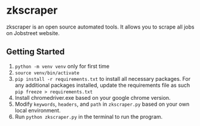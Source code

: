# zkscraper
zkscraper is an open source automated tools. It allows you to scrape all jobs on Jobstreet website.

## Getting Started
1. `python -m venv venv` only for first time
2. `source venv/bin/activate`
3. `pip install -r requirements.txt` to install all necessary packages. For any additional packages installed, update the requirements file as such `pip freeze > requirements.txt`
4. Install chromedriver.exe based on your google chrome version.
5. Modify `keywords`, `headers`, and `path` in `zkscraper.py` based on your own local environment.
6. Run `python zkscraper.py` in the terminal to run the program.
